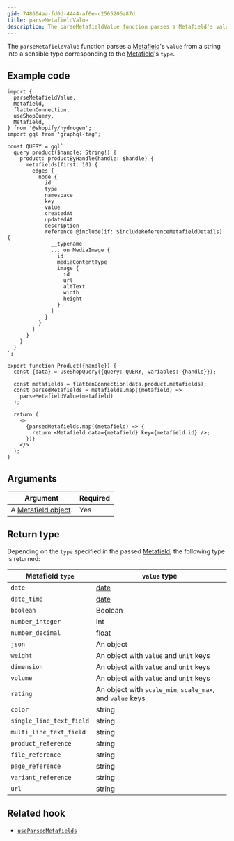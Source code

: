 ```yaml
---
gid: 748604aa-fd0d-4444-af0e-c2565206a87d
title: parseMetafieldValue
description: The parseMetafieldValue function parses a Metafield's value from a string into a sensible type corresponding to the Metafield's type.
---
```


The `parseMetafieldValue` function parses a [Metafield](https://shopify.dev/api/storefront/reference/common-objects/metafield)'s `value` from a string into a sensible type corresponding to the [Metafield](https://shopify.dev/api/storefront/reference/common-objects/metafield)'s `type`.

## Example code

```tsx
import {
  parseMetafieldValue,
  Metafield,
  flattenConnection,
  useShopQuery,
  Metafield,
} from '@shopify/hydrogen';
import gql from 'graphql-tag';

const QUERY = gql`
  query product($handle: String!) {
    product: productByHandle(handle: $handle) {
      metafields(first: 10) {
        edges {
          node {
            id
            type
            namespace
            key
            value
            createdAt
            updatedAt
            description
            reference @include(if: $includeReferenceMetafieldDetails) {
              __typename
              ... on MediaImage {
                id
                mediaContentType
                image {
                  id
                  url
                  altText
                  width
                  height
                }
              }
            }
          }
        }
      }
    }
  }
`;

export function Product({handle}) {
  const {data} = useShopQuery({query: QUERY, variables: {handle}});

  const metafields = flattenConnection(data.product.metafields);
  const parsedMetafields = metafields.map((metafield) =>
    parseMetafieldValue(metafield)
  );

  return (
    <>
      {parsedMetafields.map((metafield) => {
        return <Metafield data={metafield} key={metafield.id} />;
      })}
    </>
  );
}
```

## Arguments

| Argument                                                                                     | Required |
| -------------------------------------------------------------------------------------------- | -------- |
| A [Metafield object](https://shopify.dev/api/storefront/reference/common-objects/metafield). | Yes      |

## Return type

Depending on the `type` specified in the passed [Metafield](https://shopify.dev/api/storefront/reference/common-objects/metafield), the following type is returned:

| Metafield `type`         | `value` type                                                                                  |
| ------------------------ | --------------------------------------------------------------------------------------------- |
| `date`                   | [date](https://developer.mozilla.org/en-US/docs/Web/JavaScript/Reference/Global_Objects/Date) |
| `date_time`              | [date](https://developer.mozilla.org/en-US/docs/Web/JavaScript/Reference/Global_Objects/Date) |
| `boolean`                | Boolean                                                                                       |
| `number_integer`         | int                                                                                           |
| `number_decimal`         | float                                                                                         |
| `json`                   | An object                                                                                     |
| `weight`                 | An object with `value` and `unit` keys                                                        |
| `dimension`              | An object with `value` and `unit` keys                                                        |
| `volume`                 | An object with `value` and `unit` keys                                                        |
| `rating`                 | An object with `scale_min`, `scale_max`, and `value` keys                                     |
| `color`                  | string                                                                                        |
| `single_line_text_field` | string                                                                                        |
| `multi_line_text_field`  | string                                                                                        |
| `product_reference`      | string                                                                                        |
| `file_reference`         | string                                                                                        |
| `page_reference`         | string                                                                                        |
| `variant_reference`      | string                                                                                        |
| `url`                    | string                                                                                        |

## Related hook

- [`useParsedMetafields`](https://shopify.dev/api/hydrogen/hooks/metafield/useparsedmetafields)
